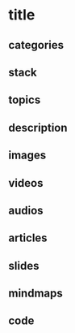 # title

## categories

## stack

## topics

## description

## images

## videos

## audios

## articles

## slides

## mindmaps

## code
